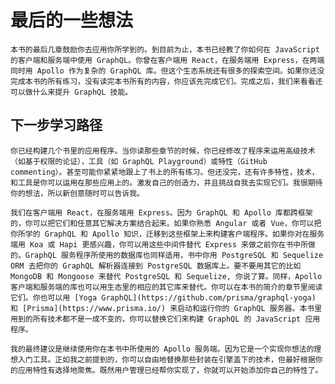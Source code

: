 # 最后的一些想法

    本书的最后几章鼓励你去应用你所学到的。到目前为止，本书已经教了你如何在 JavaScript 的客户端和服务端中使用 GraphQL。你曾在客户端用 React，在服务端用 Express，在两端同时用 Apollo 作为复杂的 GraphQL 库。但这个生态系统还有很多的探索空间。如果你还没完成本书的所有练习，没有读完本书所有的内容，你应该先完成它们。完成之后，我们来看看还可以做什么来提升 GraphQL 技能。

## 下一步学习路径

    你已经构建几个书里的应用程序。当你读那些章节的时候，你已经修改了程序来运用高级技术（如基于权限的论证），工具（如 GraphQL Playground）或特性（GitHub commenting）。甚至可能你紧紧地跟上了书上的所有练习。但还没完，还有许多特性，技术，和工具是你可以运用在那些应用上的。激发自己的创造力，并且挑战自我去实现它们。我很期待你的想法，所以新创意随时可以告诉我。

    我们在客户端用 React，在服务端用 Express。因为 GraphQL 和 Apollo 库都跨框架的，你可以把它们和任意其它解决方案结合起来。如果你熟悉 Angular 或者 Vue，你可以把你所学的 GraphQL 和 Apollo 知识，迁移到这些框架上来构建客户端程序。如果你对在服务端用 Koa 或 Hapi 更感兴趣，你可以用这些中间件替代 Express 来做之前你在书中所做的。GraphQL 服务程序所使用的数据库也同样适用，书中你用 PostgreSQL 和 Sequelize ORM 去把你的 GraphQL 解析器连接到 PostgreSQL 数据库上。要不要用其它的比如 MongoDB 和 Mongoose 来替代 PostgreSQL 和 Sequelize, 你说了算。同样，Apollo 客户端和服务端的库也可以用生态里的相应的其它库来替代。你可以在本书的简介的章节里阅读它们。你也可以用 [Yoga GraphQL](https://github.com/prisma/graphql-yoga) 和 [Prisma](https://www.prisma.io/) 来启动和运行你的 GraphQL 服务器。本书里用到的所有技术都不是一成不变的，你可以替换它们来构建 GraphQL 的 JavaScript 应用程序。

    我的最终建议是继续使用你在本书中所使用的 Apollo 服务端。因为它是一个实现你想法的理想入门工具。正如我之前提到的，你可以自由地替换那些封装在引擎盖下的技术，但最好根据你的应用特性有选择地聚焦。既然用户管理已经帮你实现了，你就可以开始添加你自己的特性了。

